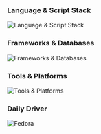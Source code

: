 ### Language & Script Stack
![Language & Script Stack](https://simpleskill.icons.workers.dev/svg?i=typescript,nixos,lua,gnubash,fishshell&theme=light)

### Frameworks & Databases
![Frameworks & Databases](https://simpleskill.icons.workers.dev/svg?i=angular,hono,sqlite,postgresql&theme=light)

### Tools & Platforms
![Tools & Platforms](https://simpleskill.icons.workers.dev/svg?i=git,neovim,vault,nodedotjs,bun,podman,ollama,github,cloudflare,firebase,googlecloud&theme=light)

### Daily Driver
![Fedora](https://simpleskill.icons.workers.dev/svg?i=fedora&theme=light)
